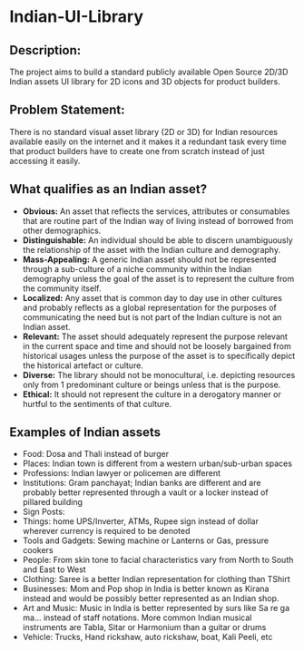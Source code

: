 # Indian-UI-Library

## Description:

The project aims to build a standard publicly available Open Source 2D/3D Indian assets UI library for 2D icons and 3D objects for product builders.


## Problem Statement:

There is no standard visual asset library (2D or 3D) for Indian resources available easily on the internet and it makes it a redundant task every time that product builders have to create one from scratch instead of just accessing it easily.


## What qualifies as an Indian asset?

* **Obvious:** An asset that reflects the services, attributes or consumables that are routine part of the Indian way of living instead of borrowed from other demographics.
* **Distinguishable:** An individual should be able to discern unambiguously the relationship of the asset with the Indian culture and demography.
* **Mass-Appealing:** A generic Indian asset should not be represented through a sub-culture of a niche community within the Indian demography unless the goal of the asset is to represent the culture from the community itself.
* **Localized:** Any asset that is common day to day use in other cultures and probably reflects as a global representation for the purposes of communicating the need but is not part of the Indian culture is not an Indian asset.
* **Relevant:** The asset should adequately represent the purpose relevant in the current space and time and should not be loosely bargained from historical usages unless the purpose of the asset is to specifically depict the historical artefact or culture.
* **Diverse:** The library should not be monocultural, i.e. depicting resources only from 1 predominant culture or beings unless that is the purpose.
* **Ethical:** It should not represent the culture in a derogatory manner or hurtful to the sentiments of that culture.


## Examples of Indian assets

* Food: Dosa and Thali instead of burger
* Places: Indian town is different from a western urban/sub-urban spaces
* Professions: Indian lawyer or policemen are different
* Institutions: Gram panchayat; Indian banks are different and are probably better represented through a vault or a locker instead of pillared building
* Sign Posts: 
* Things: home UPS/Inverter, ATMs, Rupee sign instead of dollar wherever currency is required to be denoted
* Tools and Gadgets: Sewing machine or Lanterns or Gas, pressure cookers
* People: From skin tone to facial characteristics vary from North to South and East to West
* Clothing: Saree is a better Indian representation for clothing than TShirt
* Businesses: Mom and Pop shop in India is better known as Kirana instead and would be possibly better represented as an Indian shop. 
* Art and Music: Music in India is better represented by surs like Sa re ga ma… instead of staff notations. More common Indian musical instruments are Tabla, Sitar or Harmonium than a guitar or drums
* Vehicle: Trucks, Hand rickshaw, auto rickshaw, boat, Kali Peeli, etc
